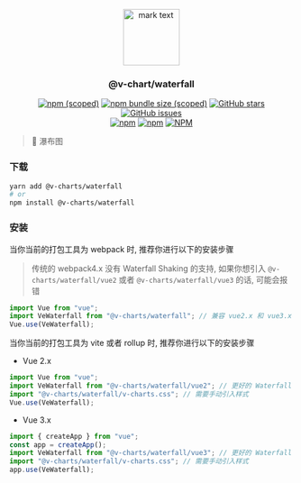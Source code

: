 <p align="center">
<img src="../../docs/.vuepress/public/favicon.ico" alt="mark text" width="100" height="100">
</p>

<h3 align="center">@v-chart/waterfall</h3>

<p align="center">
  <a href="https://www.npmjs.com/package/@v-charts/waterfall" target="_blank"><img alt="npm (scoped)" src="https://img.shields.io/npm/v/@v-charts/waterfall"></a>
  <a href="https://www.npmjs.com/package/@v-charts/waterfall" target="_blank"><img alt="npm bundle size (scoped)" src="https://img.shields.io/bundlephobia/min/@v-charts/waterfall"></a>
  <a href="https://github.com/denaro-org/v-charts2/stargazers" target="_blank"><img alt="GitHub stars" src="https://img.shields.io/github/stars/@v-charts/waterfall"></a>
  <a href="https://github.com/denaro-org/v-charts2/issues" target="_blank"><img alt="GitHub issues" src="https://img.shields.io/github/issues/denaro-org/v-charts2"></a>
  <br />
  <a href="https://www.npmjs.com/package/@v-charts/waterfall" target="_blank"><img alt="npm" src="https://img.shields.io/npm/dt/@v-charts/waterfall"></a>
  <a href="https://www.npmjs.com/package/@v-charts/waterfall" target="_blank"><img alt="npm" src="https://img.shields.io/npm/dm/@v-charts/waterfall"></a>
  <a href="https://github.com/denaro-org/v-charts2/blob/main/LICENSE" target="_blank"><img alt="NPM" src="https://img.shields.io/npm/l/@v-charts/waterfall"></a>
</p>

> :tada: 瀑布图

### 下载

```bash
yarn add @v-charts/waterfall
# or
npm install @v-charts/waterfall
```

### 安装

当你当前的打包工具为 webpack 时, 推荐你进行以下的安装步骤

> 传统的 webpack4.x 没有 Waterfall Shaking 的支持, 如果你想引入 `@v-charts/waterfall/vue2` 或者 `@v-charts/waterfall/vue3` 的话, 可能会报错

```javascript
import Vue from "vue";
import VeWaterfall from "@v-charts/waterfall"; // 兼容 vue2.x 和 vue3.x 的支持, 将会自动加载支持 vue2.x 的支持包或者支持 vue3.x 的支持包
Vue.use(VeWaterfall);
```

当你当前的打包工具为 vite 或者 rollup 时, 推荐你进行以下的安装步骤

- Vue 2.x

```javascript
import Vue from "vue";
import VeWaterfall from "@v-charts/waterfall/vue2"; // 更好的 Waterfall Shaking 推荐引入 vue2.x 的专属支持包
import "@v-charts/waterfall/v-charts.css"; // 需要手动引入样式
Vue.use(VeWaterfall);
```

- Vue 3.x

```javascript
import { createApp } from "vue";
const app = createApp();
import VeWaterfall from "@v-charts/waterfall/vue3"; // 更好的 Waterfall Shaking 推荐引入 vue3.x 的专属支持包
import "@v-charts/waterfall/v-charts.css"; // 需要手动引入样式
app.use(VeWaterfall);
```
